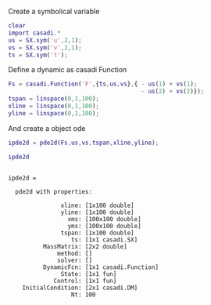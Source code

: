 


Create a symbolical variable



```matlab
clear
import casadi.*
us = SX.sym('u',2,1);
vs = SX.sym('v',2,1);
ts = SX.sym('t');
```


Define a dynamic as casadi Function



```matlab
Fs = casadi.Function('F',{ts,us,vs},{ - us(1) + vs(1);
                                      - us(2) + vs(2)});
tspan = linspace(0,1,100);
xline = linspace(0,1,100);
yline = linspace(0,1,100);
```


And create a object ode



```matlab
ipde2d = pde2d(Fs,us,vs,tspan,xline,yline);
```



```matlab
ipde2d
```




```

ipde2d = 

  pde2d with properties:

               xline: [1x100 double]
               yline: [1x100 double]
                 xms: [100x100 double]
                 yms: [100x100 double]
               tspan: [1x100 double]
                  ts: [1x1 casadi.SX]
          MassMatrix: [2x2 double]
              method: []
              solver: []
          DynamicFcn: [1x1 casadi.Function]
               State: [1x1 fun]
             Control: [1x1 fun]
    InitialCondition: [2x1 casadi.DM]
                  Nt: 100


```



